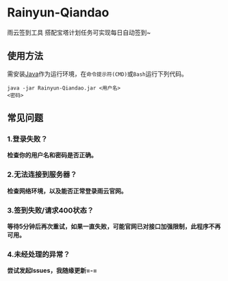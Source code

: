 # Rainyun-Qiandao
雨云签到工具 搭配宝塔计划任务可实现每日自动签到~


## 使用方法
需安装[Java](https://www.java.com/zh-CN/download/)作为运行环境，在<code>命令提示符(CMD)</code>或<code>Bash</code>运行下列代码。

<code>java -jar Rainyun-Qiandao.jar <用户名> <密码></code>

## 常见问题

### 1.登录失败？
**检查你的用户名和密码是否正确。**

### 2.无法连接到服务器？
**检查网络环境，以及能否正常登录雨云官网。**

### 3.签到失败/请求400状态？
**等待5分钟后再次重试，如果一直失败，可能官网已对接口加强限制，此程序不再可用。**

### 4.未经处理的异常？
**尝试发起Issues，我随缘更新=-=**
